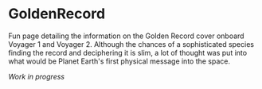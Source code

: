 # GoldenRecord

Fun page detailing the information on the Golden Record cover onboard Voyager 1 and Voyager 2. Although the chances of a sophisticated species finding the record and deciphering it is slim, a lot of thought was put into what would be Planet Earth's first physical message into the space.

*Work in progress*
